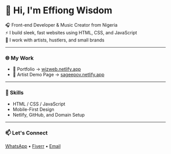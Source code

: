 # 👋 Hi, I'm Effiong Wisdom

🎧 Front-end Developer & Music Creator from Nigeria  
⚡ I build sleek, fast websites using HTML, CSS, and JavaScript  
🎨 I work with artists, hustlers, and small brands

---

### 🌐 My Work
- 💼 Portfolio → [wizweb.netlify.app](https://wizweb.netlify.app)
- 🎵 Artist Demo Page → [sageepov.netlify.app](https://sageepov.netlify.app)

---

### 🔧 Skills
- HTML / CSS / JavaScript
- Mobile-First Design
- Netlify, GitHub, and Domain Setup

---

### 📫 Let's Connect
[WhatsApp](https://wa.me/2349132142377) • [Fiverr](#) • [Email](mailto:wisdomeffiong51@gmail.com)


<!--
**MaskingSage/maskingsage** is a ✨ _special_ ✨ repository because its `README.md` (this file) appears on your GitHub profile.

Here are some ideas to get you started:

- 🔭 I’m currently working on ...
- 🌱 I’m currently learning ...
- 👯 I’m looking to collaborate on ...
- 🤔 I’m looking for help with ...
- 💬 Ask me about ...
- 📫 How to reach me: ...
- 😄 Pronouns: ...
- ⚡ Fun fact: ...
-->
